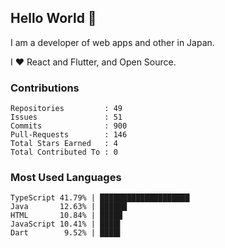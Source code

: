 ## Hello World 👋

I am a developer of web apps and other in Japan.

I ❤️ React and Flutter, and Open Source.

### Contributions

    Repositories         : 49
    Issues               : 51
    Commits              : 900
    Pull-Requests        : 146
    Total Stars Earned   : 4
    Total Contributed To : 0

### Most Used Languages

    TypeScript 41.79% | ████████████████████
    Java       12.63% | ██████
    HTML       10.84% | █████
    JavaScript 10.41% | ████▌
    Dart        9.52% | ████▌
